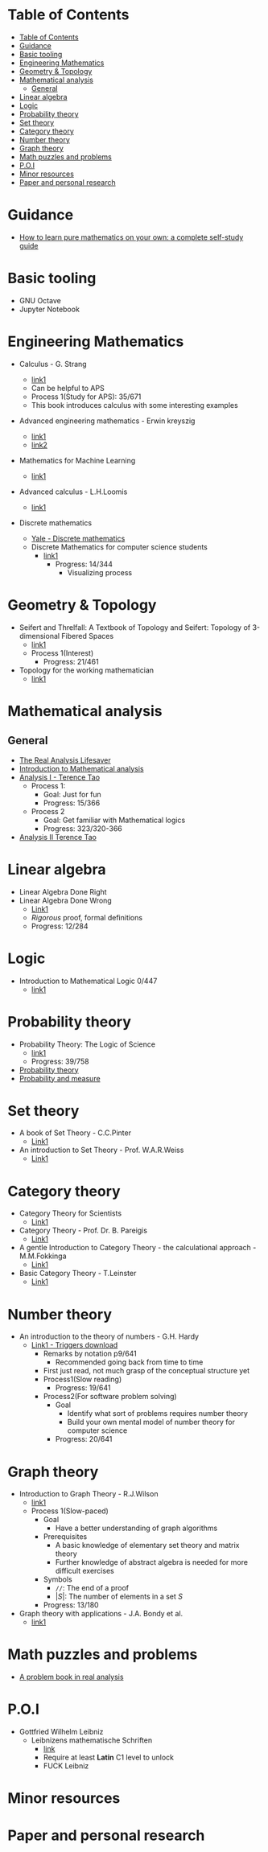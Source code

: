 # Table of Contents
- [Table of Contents](#table-of-contents)
- [Guidance](#guidance)
- [Basic tooling](#basic-tooling)
- [Engineering Mathematics](#engineering-mathematics)
- [Geometry & Topology](#geometry--topology)
- [Mathematical analysis](#mathematical-analysis)
  - [General](#general)
- [Linear algebra](#linear-algebra)
- [Logic](#logic)
- [Probability theory](#probability-theory)
- [Set theory](#set-theory)
- [Category theory](#category-theory)
- [Number theory](#number-theory)
- [Graph theory](#graph-theory)
- [Math puzzles and problems](#math-puzzles-and-problems)
- [P.O.I](#poi)
- [Minor resources](#minor-resources)
- [Paper and personal research](#paper-and-personal-research)

# Guidance
- [How to learn pure mathematics on your own: a complete self-study guide](https://www.youtube.com/watch?v=fo-alw2q-BU&t=23s)

# Basic tooling
- GNU Octave
- Jupyter Notebook

# Engineering Mathematics

- Calculus - G. Strang
  - [link1](https://ocw.mit.edu/ans7870/resources/Strang/Edited/Calculus/Calculus.pdf)
  - Can be helpful to APS
  - Process 1(Study for APS): 35/671
  - This book introduces calculus with some interesting examples



- Advanced engineering mathematics - Erwin kreyszig  
  - [link1](https://soaneemrana.org/onewebmedia/ADVANCED%20ENGINEERING%20MATHEMATICS%20BY%20ERWIN%20ERESZIG1.pdf)
  - [link2](http://webpages.ius$$t.ac.ir/jazbi/books/10Edition-ErwinKreyszig-AdvancedEngineeringMathematics.pdf)

- Mathematics for Machine Learning
  - [link1](https://mml-book.github.io/book/mml-book.pdf)

- Advanced calculus - L.H.Loomis
  - [link1](http://people.math.harvard.edu/~shlomo/docs/Advanced_Calculus.pdf)

- Discrete mathematics
  - [Yale - Discrete mathematics](https://cims.nyu.edu/~regev/teaching/discrete_math_fall_2005/dmbook.pdf)
  - Discrete Mathematics for computer science students
    - [link1](https://www.kth.se/social/files/557ec6b0f27654784e263d66/fullbook.pdf)
      - Progress: 14/344
        - Visualizing process
# Geometry & Topology
- Seifert and Threlfall: A Textbook of Topology and Seifert: Topology of 3-dimensional Fibered Spaces
  - [link1](https://www.maths.ed.ac.uk/~v1ranick/papers/seifthreng.pdf)
  - Process 1(Interest)
    - Progress: 21/461
- Topology for the working mathematician
  - [link1](https://www.math.ru.nl/~mueger/topology.pdf)



# Mathematical analysis
## General
- [The Real Analysis Lifesaver](http://assets.press.princeton.edu/chapters/s10825.pdf)
- [Introduction to Mathematical analysis](https://maths-people.anu.edu.au/~john/Assets/Lecture%20Notes/B21H_97.pdf)
- [Analysis I - Terence Tao](https://lms.umb.sk/pluginfile.php/111477/mod_page/content/5/TerenceTao_Analysis.I.Third.Edition.pdf)
  - Process 1:
    - Goal: Just for fun
    - Progress: 15/366
  - Process 2
    - Goal: Get familiar with Mathematical logics
    - Progress: 323/320-366
- [Analysis II Terence Tao](https://github.com/WMX567/Math-learning/blob/master/Analysis%20II%20Terence%20Tao.pdf)
# Linear algebra
- Linear Algebra Done Right
- Linear Algebra Done Wrong
  - [Link1](https://www.math.brown.edu/~treil/papers/LADW/LADW-2014-09.pdf)
  - *Rigorous* proof, formal definitions
  - Progress: 12/284

# Logic
- Introduction to Mathematical Logic 0/447
  - [link1](https://www.karlin.mff.cuni.cz/~krajicek/mendelson.pdf)

# Probability theory
- Probability Theory: The Logic of Science
  - [link1](http://www.med.mcgill.ca/epidemiology/hanley/bios601/GaussianModel/JaynesProbabilityTheory.pdf)
  - Progress: 39/758
- [Probability theory](https://betanalpha.github.io/assets/case_studies/probability_theory.html)
- [Probability and measure](https://www.colorado.edu/amath/sites/default/files/attached-files/billingsley.pdf)
# Set theory
- A book of Set Theory - C.C.Pinter
  - [Link1](http://matematicas.uis.edu.co/adrialba/sites/default/files/SetTheoryDover-%20Charles%20C%20Pinter.pdf)
- An introduction to Set Theory - Prof. W.A.R.Weiss
  - [Link1](https://www.math.toronto.edu/weiss/set_theory.pdf)
# Category theory
- Category Theory for Scientists
  - [Link1](http://math.mit.edu/~dspivak/CT4S.pdf)
- Category Theory - Prof. Dr. B. Pareigis
  - [Link1](http://www.mathematik.uni-muenchen.de/~pareigis/Vorlesungen/04SS/Cats1.pdf)
- A gentle Introduction to Category Theory - the calculational approach - M.M.Fokkinga
  - [Link1](https://maartenfokkinga.github.io/utwente/mmf92b.pdf)
- Basic Category Theory - T.Leinster
  - [Link1](https://arxiv.org/pdf/1612.09375.pdf)

# Number theory
- An introduction to the theory of numbers - G.H. Hardy
  - [Link1 - Triggers download](http://matematicaeducativa.com/foro/download/file.php?id=369&sid=f36787ea85103053e6302618e8ad2726)
    - Remarks by notation p9/641
      - Recommended going back from time to time
    - First just read, not much grasp of the conceptual structure yet
    - Process1(Slow reading)
      - Progress: 19/641 
    - Process2(For software problem solving)
      - Goal
        - Identify what sort of problems requires number theory
        - Build your own mental model of number theory for computer science
      - Progress: 20/641
# Graph theory
- Introduction to Graph Theory - R.J.Wilson
  - [link1](https://www.maths.ed.ac.uk/~v1ranick/papers/wilsongraph.pdf)
  - Process 1(Slow-paced)
    - Goal
      - Have a better understanding of graph algorithms
    - Prerequisites
      - A basic knowledge of elementary set theory and matrix theory
      - Further knowledge of abstract algebra is needed for more difficult exercises
    - Symbols
      - ```//```: The end of a proof
      - $|S|$: The number of elements in a set $S$
    - Progress: 13/180
- Graph theory with applications - J.A. Bondy et al.
  - [link1](https://www.zib.de/groetschel/teaching/WS1314/BondyMurtyGTWA.pdf)
# Math puzzles and problems
- [A problem book in real analysis](http://websitem.karatekin.edu.tr/user_files/farukpolat/files/probookmathanal1.pdf)


# P.O.I
- Gottfried Wilhelm Leibniz
  - Leibnizens mathematische Schriften
    - [link](https://www.wilbourhall.org/pdfs/Leibnizens_mathematische_Schriften_VOL_VII.pdf)
    - Require at least **Latin** C1 level to unlock
    - FUCK Leibniz

# Minor resources

# Paper and personal research
